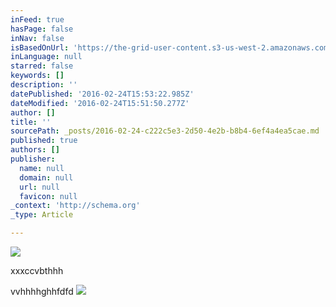```yaml
---
inFeed: true
hasPage: false
inNav: false
isBasedOnUrl: 'https://the-grid-user-content.s3-us-west-2.amazonaws.com/5ca771e4-f1b2-43ba-ae0f-92217b8430a3.png'
inLanguage: null
starred: false
keywords: []
description: ''
datePublished: '2016-02-24T15:53:22.985Z'
dateModified: '2016-02-24T15:51:50.277Z'
author: []
title: ''
sourcePath: _posts/2016-02-24-c222c5e3-2d50-4e2b-b8b4-6ef4a4ea5cae.md
published: true
authors: []
publisher:
  name: null
  domain: null
  url: null
  favicon: null
_context: 'http://schema.org'
_type: Article

---
```

![](https://the-grid-user-content.s3-us-west-2.amazonaws.com/85a8ccc0-7d36-40c3-90f5-718122d441db.jpg)

xxxccvbthhh

vvhhhhghhfdfd
![](https://the-grid-user-content.s3-us-west-2.amazonaws.com/5ca771e4-f1b2-43ba-ae0f-92217b8430a3.png)